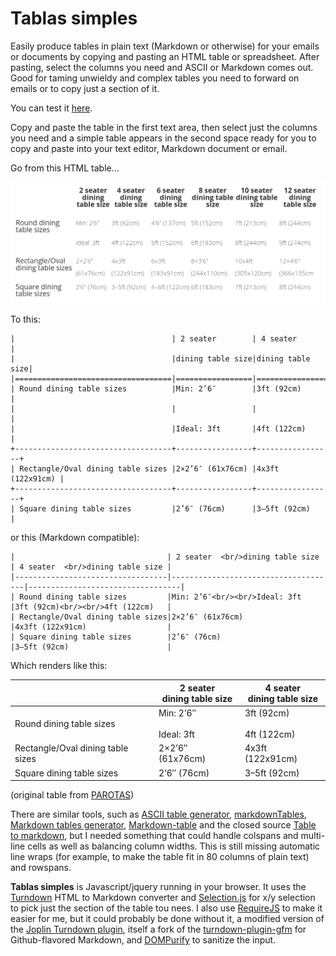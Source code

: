 # Tablas simples

Easily produce tables in plain text (Markdown or otherwise) for your emails or documents by copying and pasting an HTML table or spreadsheet. After pasting, select the columns you need and ASCII or Markdown comes out. Good for taming unwieldy and complex tables you need to forward on emails or to copy just a section of it.

You can test it [here](http://mirrodriguezlombardo.com/Tablas-simples/).

Copy and paste the table in the first text area, then select just the columns you need and a simple table appears in the second space ready for you to copy and paste into your text editor, Markdown document or email.

Go from this HTML table...

![](html_table_example.png)

To this:

```
|                                   | 2 seater        | 4 seater        |
|                                   |dining table size|dining table size|
|===================================|=================|=================|
| Round dining table sizes          |Min: 2’6″        |3ft (92cm)       |
|                                   |                 |                 |
|                                   |Ideal: 3ft       |4ft (122cm)      |
+-----------------------------------+-----------------+-----------------+
| Rectangle/Oval dining table sizes |2×2’6″ (61x76cm) |4x3ft (122x91cm) |
+-----------------------------------+-----------------+-----------------+
| Square dining table sizes         |2’6″ (76cm)      |3–5ft (92cm)     |
```

or this (Markdown compatible):

```
|                                  | 2 seater  <br/>dining table size    | 4 seater  <br/>dining table size |
|----------------------------------|-------------------------------------|----------------------------------|
| Round dining table sizes         |Min: 2’6″<br/><br/>Ideal: 3ft        |3ft (92cm)<br/><br/>4ft (122cm)   |
| Rectangle/Oval dining table sizes|2×2’6″ (61x76cm)                     |4x3ft (122x91cm)                  |
| Square dining table sizes        |2’6″ (76cm)                          |3–5ft (92cm)                      |
```

Which renders like this:

|                                   | 2 seater <br/>dining table size | 4 seater <br/>dining table size |
| --------------------------------- | ------------------------------- | ------------------------------- |
| Round dining table sizes          | Min: 2’6″<br/><br/>Ideal: 3ft   | 3ft (92cm)<br/><br/>4ft (122cm) |
| Rectangle/Oval dining table sizes | 2×2’6″ (61x76cm)                | 4x3ft (122x91cm)                |
| Square dining table sizes         | 2’6″ (76cm)                     | 3–5ft (92cm)                    |

(original table from [PAROTAS](http://www.parotas.com/en/calculate-best-dining-table-size/))

There are similar tools, such as [ASCII table generator](https://ozh.github.io/ascii-tables/), [markdownTables](https://jmalarcon.github.io/markdowntables/), [Markdown tables generator](https://www.tablesgenerator.com/markdown_tables), [Markdown-table](https://github.com/wooorm/markdown-table) and the closed source [Table to markdown](https://tabletomarkdown.com/), but I needed something that could handle colspans and multi-line cells as well as balancing column widths. This is still missing automatic line wraps (for example, to make the table fit in 80 columns of plain text) and rowspans.

**Tablas simples** is Javascript/jquery running in your browser. It uses the [Turndown](https://github.com/domchristie/turndown) HTML to Markdown converter and [Selection.js](https://github.com/Simonwep/selection) for x/y selection to pick just the section of the table tou nees. I also use [RequireJS](https://requirejs.org/) to make it easier for me, but it could probably be done without it, a modified version of the [Joplin Turndown plugin](https://github.com/laurent22/joplin-turndown-plugin-gfm), itself a fork of the [turndown-plugin-gfm](https://github.com/domchristie/turndown-plugin-gfm) for Github-flavored Markdown, and [DOMPurify](https://github.com/cure53/DOMPurify) to sanitize the input.
